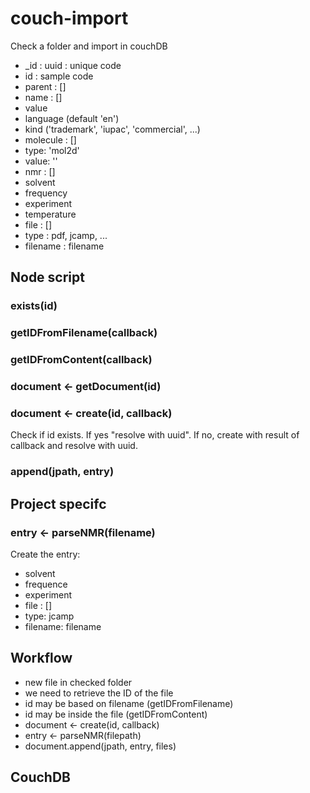 # couch-import
Check a folder and import in couchDB


* _id : uuid : unique code
* id : sample code
* parent : []
* name : []
 * value
 * language (default 'en')
 * kind ('trademark', 'iupac', 'commercial', ...)
* molecule : []
 * type: 'mol2d'
 * value: ''
* nmr : []
 * solvent
 * frequency
 * experiment
 * temperature
 * file : []
  * type : pdf, jcamp, ...
  * filename : filename




## Node script
### exists(id)
### getIDFromFilename(callback)
### getIDFromContent(callback)
### document <- getDocument(id)
### document <- create(id, callback)
Check if id exists. If yes "resolve with uuid". If no, create with result of callback and resolve with uuid.
### append(jpath, entry)

## Project specifc
### entry <- parseNMR(filename)
Create the entry:
* solvent
* frequence
* experiment
* file : []
 * type: jcamp
 * filename: filename


## Workflow
* new file in checked folder
* we need to retrieve the ID of the file
 * id may be based on filename (getIDFromFilename)
 * id may be inside the file (getIDFromContent)
* document <- create(id, callback)
* entry <- parseNMR(filepath)
* document.append(jpath, entry, files)




## CouchDB
